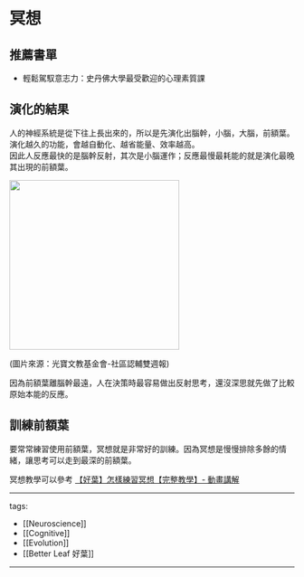 # 冥想

## 推薦書單
* 輕鬆駕馭意志力：史丹佛大學最受歡迎的心理素質課

## 演化的結果
人的神經系統是從下往上長出來的，所以是先演化出腦幹，小腦，大腦，前額葉。  
演化越久的功能，會越自動化、越省能量、效率越高。  
因此人反應最快的是腦幹反射，其次是小腦運作；反應最慢最耗能的就是演化最晚其出現的前額葉。  

<img src="https://liteoncf.org.tw/dm/139/images/139-1.jpg" width="300" />  

(圖片來源：光寶文教基金會-社區認輔雙週報)

因為前額葉離腦幹最遠，人在決策時最容易做出反射思考，還沒深思就先做了比較原始本能的反應。

## 訓練前額葉
要常常練習使用前額葉，冥想就是非常好的訓練。因為冥想是慢慢排除多餘的情緒，讓思考可以走到最深的前額葉。

冥想教學可以參考 [【好葉】怎樣練習冥想【完整教學】- 動畫講解](https://www.youtube.com/watch?v=NLJcwbpkiJ0)


---
tags:
  - [[Neuroscience]]
  - [[Cognitive]]
  - [[Evolution]]
  - [[Better Leaf 好葉]]

---
